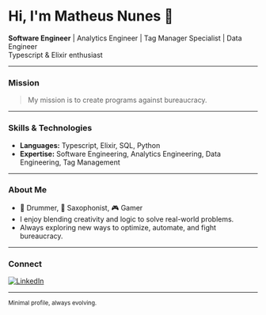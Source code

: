 # Hi, I'm Matheus Nunes 👋

**Software Engineer** | Analytics Engineer | Tag Manager Specialist | Data Engineer  
Typescript & Elixir enthusiast

---

### Mission

> My mission is to create programs against bureaucracy.

---

### Skills & Technologies

- **Languages:** Typescript, Elixir, SQL, Python
- **Expertise:** Software Engineering, Analytics Engineering, Data Engineering, Tag Management

---

### About Me

- 🥁 Drummer, 🎷 Saxophonist, 🎮 Gamer
- I enjoy blending creativity and logic to solve real-world problems.
- Always exploring new ways to optimize, automate, and fight bureaucracy.

---

### Connect

[![LinkedIn](https://img.shields.io/badge/LinkedIn-%230077B5.svg?logo=linkedin&logoColor=white)](https://linkedin.com/in/matheusribeironunes) 

---

<sub>Minimal profile, always evolving.</sub>

